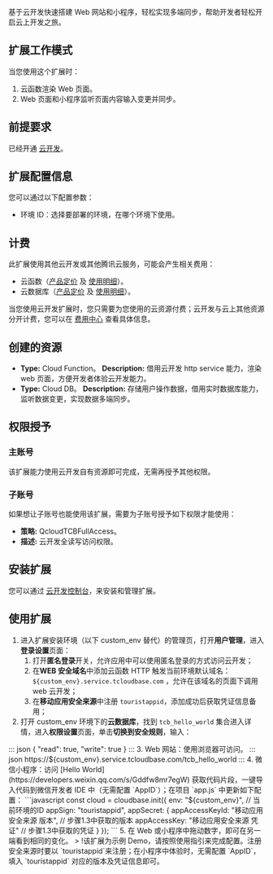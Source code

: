 基于云开发快速搭建 Web 网站和小程序，轻松实现多端同步，帮助开发者轻松开启云上开发之旅。

## 扩展工作模式

当您使用这个扩展时：

1. 云函数渲染 Web 页面。
2. Web 页面和小程序监听页面内容输入变更并同步。

## 前提要求

已经开通 [云开发](https://console.cloud.tencent.com/tcb)。

## 扩展配置信息

您可以通过以下配置参数：

- 环境 ID：选择要部署的环境，在哪个环境下使用。

## 计费

此扩展使用其他云开发或其他腾讯云服务，可能会产生相关费用：

- 云函数（[产品定价](https://buy.cloud.tencent.com/price/tcb) 及 [使用明细](https://console.cloud.tencent.com/tcb)）。
- 云数据库（[产品定价](https://buy.cloud.tencent.com/price/tcb) 及 [使用明细](https://console.cloud.tencent.com/tcb)）。

当您使用云开发扩展时，您只需要为您使用的云资源付费；云开发与云上其他资源分开计费，您可以在 [费用中心](https://console.cloud.tencent.com/expense/bill/overview) 查看具体信息。

## 创建的资源

- **Type:** Cloud Function。
  **Description:** 借用云开发 http service 能力，渲染 web 页面，方便开发者体验云开发能力。
- **Type:** Cloud DB。
  **Description:** 存储用户操作数据，借用实时数据库能力，监听数据变更，实现数据多端同步。

## 权限授予

### 主账号

该扩展能力使用云开发自有资源即可完成，无需再授予其他权限。

### 子账号

如果想让子账号也能使用该扩展，需要为子账号授予如下权限才能使用：

- **策略:** QcloudTCBFullAccess。
- **描述:** 云开发全读写访问权限。

## 安装扩展

您可以通过 [云开发控制台](https://console.cloud.tencent.com/tcb/extensions)，来安装和管理扩展。

## 使用扩展
1. 进入扩展安装环境（以下 custom_env 替代）的管理页，打开**用户管理**，进入**登录设置**页面：
	1. 打开**匿名登录**开关，允许应用中可以使用匿名登录的方式访问云开发；
	2. 在**WEB 安全域名**中添加云函数 HTTP 触发当前环境默认域名： `${custom_env}.service.tcloudbase.com` ，允许在该域名的页面下调用 web 云开发；
	3. 在**移动应用安全来源**中注册 `touristappid`，添加成功后获取凭证信息备用；
2. 打开 custom_env 环境下的**云数据库**，找到 `tcb_hello_world` 集合进入详情，进入**权限设置**页面，单击**切换到安全规则**，输入：
<dx-codeblock>
:::  json
{
	"read": true,
	"write": true
}
:::
</dx-codeblock>
3. Web 网站：使用浏览器可访问。
<dx-codeblock>
:::  json
https://${custom_env}.service.tcloudbase.com/tcb_hello_world
:::
</dx-codeblock>
4. 微信小程序：访问 [Hello World](https://developers.weixin.qq.com/s/Gddfw8mr7egW) 获取代码片段，一键导入代码到微信开发者 IDE 中（无需配置 `AppID`）；在项目 `app.js` 中更新如下配置：
```javascript
const cloud = cloudbase.init({
	env: "${custom_env}", // 当前环境的ID
	appSign: "touristappid",
	appSecret: {
		appAccessKeyId: "移动应用安全来源 版本", // 步骤1.3中获取的版本
		appAccessKey: "移动应用安全来源 凭证" // 步骤1.3中获取的凭证
		}
});
```
5. 在 Web 或小程序中拖动数字，即可在另一端看到相同的变化。
> !该扩展为示例 Demo，请按照使用指引来完成配置。注册安全来源时要以 `touristappid`来注册；在小程序中体验时，无需配置 `AppID`，填入 `touristappid` 对应的版本及凭证信息即可。
